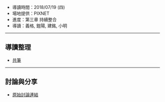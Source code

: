 

* 導讀時間：2018/07/19 (四)
* 場地提供：PIXNET
* 進度：第三章 持續整合
* 導讀：義格, 鎧陽, 建銘, 小明

---
## 導讀整理

* [共筆](https://hackmd.io/fmS58GxhS820dWBGzxPPzw)

---

## 討論與分享

* [原始討論連結](https://www.facebook.com/groups/sre.taiwan/permalink/1084874958345074/)
